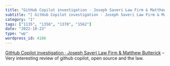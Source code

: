 ```yaml
---
title: "GitHub Copilot investigation · Joseph Saveri Law Firm & Matthew Butterick"
subtitle: "[ GitHub Copilot investigation · Joseph Saveri Law Firm & Matthew Butterick]( https://githubcopiloti..."
category: "1"
tags: ["1135", "1358", "1370", "1562"]
date: "2022-10-23"
type: "wp"
wordpress_id: 4186
---
```

[ GitHub Copilot investigation · Joseph Saveri Law Firm & Matthew Butterick]( https://githubcopilotinvestigation.com/) –Very interesting review of github copilot, open source and the law.